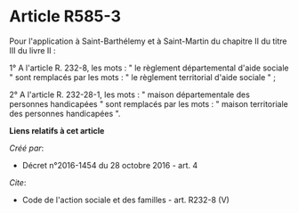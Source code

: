 # Article R585-3

Pour l'application à Saint-Barthélemy et à Saint-Martin du chapitre II du titre III du livre II : 

1° A l'article R. 232-8, les mots : " le règlement départemental d'aide sociale " sont remplacés par les mots : " le
règlement territorial d'aide sociale " ; 

2° A l'article R. 232-28-1, les mots : " maison départementale des personnes handicapées " sont remplacés par les mots : "
maison territoriale des personnes handicapées ".

**Liens relatifs à cet article**

_Créé par_:

  - Décret n°2016-1454 du 28 octobre 2016 - art. 4

_Cite_:

  - Code de l'action sociale et des familles - art. R232-8 (V)
